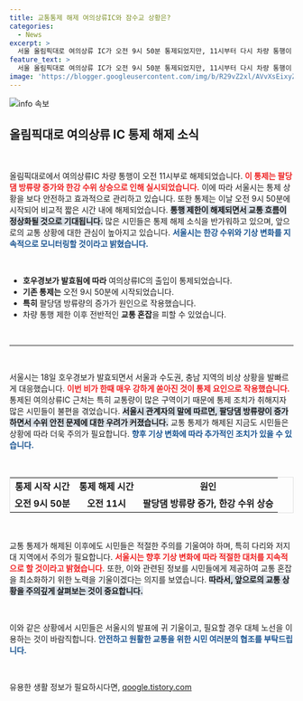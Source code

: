 ```yaml
---
title: 교통통제 해제 여의상류IC와 잠수교 상황은?
categories:
  - News
excerpt: >
  서울 올림픽대로 여의상류 IC가 오전 9시 50분 통제되었지만, 11시부터 다시 차량 통행이 해제되었습니다. 호우경보 속 교통 상황 변화에 대한 긴급 소식이 전해집니다!
feature_text: >
  서울 올림픽대로 여의상류 IC가 오전 9시 50분 통제되었지만, 11시부터 다시 차량 통행이 해제되었습니다. 호우경보 속 교통 상황 변화에 대한 긴급 소식이 전해집니다!
image: 'https://blogger.googleusercontent.com/img/b/R29vZ2xl/AVvXsEixyZcFfHzMRdzZMjFBmAUKJYCLCGyLL1o632UiGVXcaFdKo_bkvkuCioo0uUKlGfBVcT3P84aROyZIXSBEx3Aw5nCQ3pTgDom1WDC4m8eifvWiAmWEEVb4x6G_l8C0QH225ldMjyaFvpxGEBGNO37VmDTDMHGhJPq73UglMfDca1-0aw/s1600/blogspot.png'
---
```


<p><img src="https://blogger.googleusercontent.com/img/b/R29vZ2xl/AVvXsEixyZcFfHzMRdzZMjFBmAUKJYCLCGyLL1o632UiGVXcaFdKo_bkvkuCioo0uUKlGfBVcT3P84aROyZIXSBEx3Aw5nCQ3pTgDom1WDC4m8eifvWiAmWEEVb4x6G_l8C0QH225ldMjyaFvpxGEBGNO37VmDTDMHGhJPq73UglMfDca1-0aw/s1600/blogspot.png" alt="info 속보" /></p>

<h2 data-ke-size="size26">올림픽대로 여의상류 IC 통제 해제 소식</h2>

<p data-ke-size="size16">&nbsp;</p>

<p>올림픽대로에서 여의상류IC 차량 통행이 오전 11시부로 해제되었습니다. <b><span style="color: #ee2323;">이 통제는 팔당댐 방류량 증가와 한강 수위 상승으로 인해 실시되었습니다.</span></b> 이에 따라 서울시는 통제 상황을 보다 안전하고 효과적으로 관리하고 있습니다. 또한 통제는 이날 오전 9시 50분에 시작되어 비교적 짧은 시간 내에 해제되었습니다. <b><span style="background-color: #21538527;">통행 제한이 해제되면서 교통 흐름이 정상화될 것으로 기대됩니다.</span></b> 많은 시민들은 통제 해제 소식을 반가워하고 있으며, 앞으로의 교통 상황에 대한 관심이 높아지고 있습니다. <b><span style="color: #1a5490;">서울시는 한강 수위와 기상 변화를 지속적으로 모니터링할 것이라고 밝혔습니다.</span></b></p>

<p data-ke-size="size16">&nbsp;</p>

<ul>
  <li><b>호우경보가 발효됨에 따라</b> 여의상류IC의 출입이 통제되었습니다.</li>
  <li><b>기존 통제는</b> 오전 9시 50분에 시작되었습니다.</li>
  <li><b>특히</b> 팔당댐 방류량의 증가가 원인으로 작용했습니다.</li>
  <li>차량 통행 제한 이후 전반적인 <b>교통 혼잡</b>을 피할 수 있었습니다.</li>
</ul>

<p data-ke-size="size16">&nbsp;</p>

<hr>

<p data-ke-size="size16">&nbsp;</p>

<p>서울시는 18일 호우경보가 발효되면서 서울과 수도권, 충남 지역의 비상 상황을 발빠르게 대응했습니다. <b><span style="color: #ee2323;">이번 비가 한때 매우 강하게 쏟아진 것이 통제 요인으로 작용했습니다.</span></b> 통제된 여의상류IC 근처는 특히 교통량이 많은 구역이기 때문에 통제 조치가 취해지자 많은 시민들이 불편을 겪었습니다. <b><span style="background-color: #21538527;">서울시 관계자의 말에 따르면, 팔당댐 방류량이 증가하면서 수위 안전 문제에 대한 우려가 커졌습니다.</span></b> 교통 통제가 해제된 지금도 시민들은 상황에 따라 더욱 주의가 필요합니다. <b><span style="color: #1a5490;">향후 기상 변화에 따라 추가적인 조치가 있을 수 있습니다.</span></b></p>

<p data-ke-size="size16">&nbsp;</p>

<table style="width: 100%; border: 1px solid #e1e1e1; border-collapse: collapse;">
  <tr>
    <td style="text-align: center; height: 17px;"><b>통제 시작 시간</b></td>
    <td style="text-align: center; height: 17px;"><b>통제 해제 시간</b></td>
    <td style="text-align: center; height: 17px;"><b>원인</b></td>
  </tr>
  <tr>
    <td style="text-align: center; height: 17px;"><b>오전 9시 50분</b></td>
    <td style="text-align: center; height: 17px;"><b>오전 11시</b></td>
    <td style="text-align: center; height: 17px;"><b>팔당댐 방류량 증가, 한강 수위 상승</b></td>
  </tr>
</table>

<p data-ke-size="size16">&nbsp;</p>

<p>교통 통제가 해제된 이후에도 시민들은 적절한 주의를 기울여야 하며, 특히 다리와 저지대 지역에서 주의가 필요합니다. <b><span style="color: #ee2323;">서울시는 향후 기상 변화에 따라 적절한 대처를 지속적으로 할 것이라고 밝혔습니다.</span></b> 또한, 이와 관련된 정보를 시민들에게 제공하여 교통 혼잡을 최소화하기 위한 노력을 기울이겠다는 의지를 보였습니다. <b><span style="background-color: #21538527;">따라서, 앞으로의 교통 상황을 주의깊게 살펴보는 것이 중요합니다.</span></b> </p>

<p data-ke-size="size16">&nbsp;</p>

<p>이와 같은 상황에서 시민들은 서울시의 발표에 귀 기울이고, 필요할 경우 대체 노선을 이용하는 것이 바람직합니다. <b><span style="color: #1a5490;">안전하고 원활한 교통을 위한 시민 여러분의 협조를 부탁드립니다.</span></b> </p>

<p data-ke-size="size16">&nbsp;</p>
유용한 생활 정보가 필요하시다면, <a href="https://qoogle.tistory.com" rel="dofollow">qoogle.tistory.com</a>


